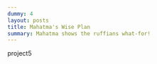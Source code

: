 ```yaml
---
dummy: 4
layout: posts
title: Mahatma's Wise Plan
summary: Mahatma shows the ruffians what-for!
---
```

project5